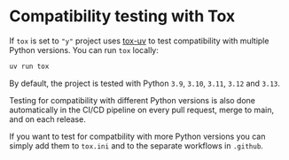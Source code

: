 # Compatibility testing with Tox

If `tox` is set to `"y"` project uses [tox-uv](https://github.com/tox-dev/tox-uv)
to test compatibility with multiple Python versions. You can run `tox` locally:

```sh
uv run tox
```

By default, the project is tested with Python `3.9`, `3.10`, `3.11`, `3.12` and `3.13`.

Testing for compatibility with different Python versions is also done automatically in the CI/CD pipeline on every pull request, merge
to main, and on each release.

If you want to test for compatbility with more Python versions you can simply add them to `tox.ini` and to the separate workflows in `.github`.
